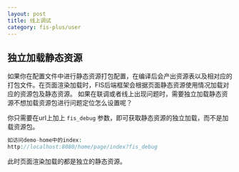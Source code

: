 ```yaml
---
layout: post
title: 线上调试
category: fis-plus/user
---
```


## 独立加载静态资源

如果你在配置文件中进行静态资源打包配置，在编译后会产出资源表以及相对应的打包文件。在页面渲染加载时，FIS后端框架会根据页面静态资源使用情况加载对应的资源包及静态资源。
如果在联调或者线上出现问题时，需要独立加载静态资源不想加载资源包进行问题定位怎么设置呢？

你只需要在url上加上 ``fis_debug`` 参数，即可获取静态资源的独立加载，而不是加载资源包。

```php
如访问demo-home中的index:
http://localhost:8080/home/page/index?fis_debug
```

此时页面渲染加载的都是独立的静态资源。
